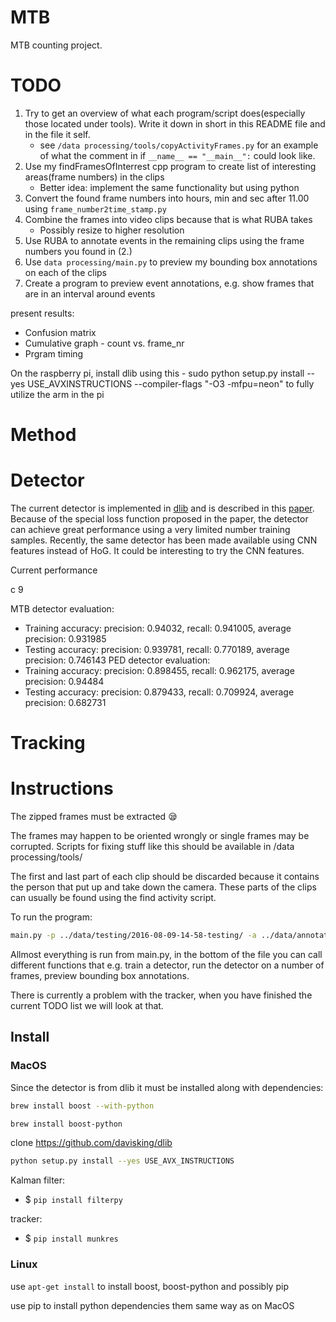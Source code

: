 # MTB
MTB counting project.

# TODO
1. Try to get an overview of what each program/script does(especially those located under tools). Write it down in short in this README file and in the file it self.
    * see `/data processing/tools/copyActivityFrames.py` for an example of what the comment in if `__name__ == "__main__":` could look like.
2. Use my findFramesOfInterrest cpp program to create list of interesting areas(frame numbers) in the clips
    * Better idea: implement the same functionality but using python
3. Convert the found frame numbers into hours, min and sec after 11.00 using `frame_number2time_stamp.py`
4. Combine the frames into video clips because that is what RUBA takes
    * Possibly resize to higher resolution
5. Use RUBA to annotate events in the remaining clips using the frame numbers you found in (2.)
6. Use `data processing/main.py` to preview my bounding box annotations on each of the clips
7. Create a program to preview event annotations, e.g. show frames that are in an interval around events

present results:
- Confusion matrix
- Cumulative graph - count vs. frame_nr
- Prgram timing

On the raspberry pi, install dlib using this - sudo python setup.py install --yes USE_AVXINSTRUCTIONS --compiler-flags "-O3 -mfpu=neon" to fully utilize the arm in the pi
# Method

# Detector
The current detector is implemented in [dlib](https://github.com/davisking/dlib) and is described in this [paper](https://arxiv.org/abs/1502.00046). Because of the special loss function proposed in the paper, the detector can achieve great performance using a very limited number training samples. Recently, the same detector has been made available using CNN features instead of HoG. It could be interesting to try the CNN features.

Current performance 

c 9

MTB detector evaluation:
- Training accuracy: precision: 0.94032, recall: 0.941005, average precision: 0.931985
- Testing accuracy: precision: 0.939781, recall: 0.770189, average precision: 0.746143
PED detector evaluation:
- Training accuracy: precision: 0.898455, recall: 0.962175, average precision: 0.94484
- Testing accuracy: precision: 0.879433, recall: 0.709924, average precision: 0.682731


# Tracking


# Instructions

The zipped frames must be extracted :sleepy:

The frames may happen to be oriented wrongly or single frames may be corrupted. Scripts for fixing stuff like this should be available in /data processing/tools/

The first and last part of each clip should be discarded because it contains the person that put up and take down the camera. These parts of the clips can usually be found using the find activity script.

To run the program:
```bash
main.py -p ../data/testing/2016-08-09-14-58-testing/ -a ../data/annotations/bb/2016-08-09-14-58_bb.csv -f 723
```

Allmost everything is run from main.py, in the bottom of the file you can call different functions that e.g. train a detector, run the detector on a number of frames, preview bounding box annotations.

There is currently a problem with the tracker, when you have finished the current TODO list we will look at that.

## Install

### MacOS

Since the detector is from dlib it must be installed along with dependencies:
```bash
brew install boost --with-python
```

```bash
brew install boost-python
```

clone https://github.com/davisking/dlib

```bash
python setup.py install --yes USE_AVX_INSTRUCTIONS
```

Kalman filter:
- $ `pip install filterpy`


tracker:
- $ `pip install munkres`

### Linux

use `apt-get install` to install boost, boost-python and possibly pip

use pip to install python dependencies them same way as on MacOS
